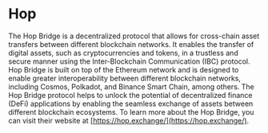 # Hop

The Hop Bridge is a decentralized protocol that allows for cross-chain asset transfers between different blockchain networks. It enables the transfer of digital assets, such as cryptocurrencies and tokens, in a trustless and secure manner using the Inter-Blockchain Communication (IBC) protocol. Hop Bridge is built on top of the Ethereum network and is designed to enable greater interoperability between different blockchain networks, including Cosmos, Polkadot, and Binance Smart Chain, among others. The Hop Bridge protocol helps to unlock the potential of decentralized finance (DeFi) applications by enabling the seamless exchange of assets between different blockchain ecosystems. To learn more about the Hop Bridge, you can visit their website at [https://hop.exchange/](https://hop.exchange/).
